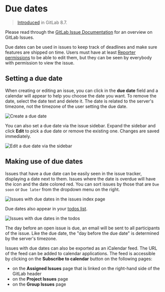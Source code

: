 # Due dates

> [Introduced](https://gitlab.com/gitlab-org/gitlab-ce/merge_requests/3614) in GitLab 8.7.

Please read through the [GitLab Issue Documentation](index.md) for an overview on GitLab Issues.

Due dates can be used in issues to keep track of deadlines and make sure features are
shipped on time. Users must have at least [Reporter permissions](../../permissions.md)
to be able to edit them, but they can be seen by everybody with permission to view
the issue.

## Setting a due date

When creating or editing an issue, you can click in the **due date** field and a calendar
will appear to help you choose the date you want. To remove the date, select the date
text and delete it. The date is related to the server's timezone, not the timezone of
the user setting the due date.

![Create a due date](img/due_dates_create.png)

You can also set a due date via the issue sidebar. Expand the
sidebar and click **Edit** to pick a due date or remove the existing one.
Changes are saved immediately.

![Edit a due date via the sidebar](img/due_dates_edit_sidebar.png)

## Making use of due dates

Issues that have a due date can be easily seen in the issue tracker,
displaying a date next to them. Issues where the date is overdue will have
the icon and the date colored red. You can sort issues by those that are
`Due soon` or `Due later` from the dropdown menu on the right.

![Issues with due dates in the issues index page](img/due_dates_issues_index_page.png)

Due dates also appear in your [todos list](../../../workflow/todos.md).

![Issues with due dates in the todos](img/due_dates_todos.png)

The day before an open issue is due, an email will be sent to all participants
of the issue. Like the due date, the "day before the due date" is determined by the
server's timezone.

Issues with due dates can also be exported as an iCalendar feed. The URL of the
feed can be added to calendar applications. The feed is accessible by clicking
on the **Subscribe to calendar** button on the following pages:

- on the **Assigned Issues** page that is linked on the right-hand side of the GitLab header
- on the **Project Issues** page
- on the **Group Issues** page
